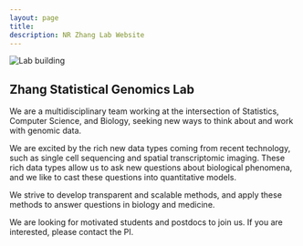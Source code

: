 ```yaml
---
layout: page
title: 
description: NR Zhang Lab Website
---
```


  ![Lab building](/assets/images/frontimage.png)

## Zhang Statistical Genomics Lab

We are a multidisciplinary team working at the intersection of Statistics, Computer Science, and Biology, seeking new ways to think about and work with genomic data. 

We are excited by the rich new data types coming from recent technology, such as single cell sequencing  and spatial transcriptomic imaging. These rich data types allow us to ask new questions about biological phenomena, and we like to cast these questions into quantitative models.  

We strive to develop transparent and scalable methods, and apply these methods to answer questions in biology and medicine.

We are looking for motivated students and postdocs to join us.  If you are interested, please contact the PI.  
